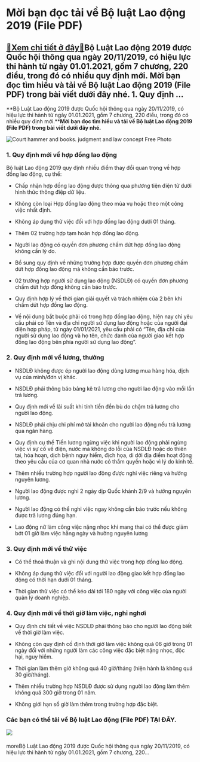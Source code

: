 Mời bạn đọc tải về Bộ luật Lao động 2019 (File PDF)
===================================================

[:gift:Xem chi tiết ở đây:gift:](https://hddtvn.com/moi-ban-doc-tai-ve-bo-luat-lao-dong-2019-file-pdf/)Bộ Luật Lao động 2019 được Quốc hội thông qua ngày 20/11/2019, có hiệu lực thi hành từ ngày 01.01.2021, gồm 7 chương, 220 điều, trong đó có nhiều quy định mới. Mời bạn đọc tìm hiểu và tải về Bộ luật Lao động 2019 (File PDF) trong bài viết dưới đây nhé. 1. Quy định …
--------------------------------------------------------------------------------------------------------------------------------------------------------------------------------------------------------------------------------------------------------------------------

**Bộ Luật Lao động 2019 được Quốc hội thông qua ngày 20/11/2019, có hiệu lực thi hành từ ngày 01.01.2021, gồm 7 chương, 220 điều, trong đó có nhiều quy định mới.****Mời bạn đọc tìm hiểu và tải về Bộ luật Lao động 2019 (File PDF) trong bài viết dưới đây nhé.**


![Court hammer and books. judgment and law concept Free Photo](https://hddtvn.com/wp-content/uploads/2021/01/court-hammer-books-judgment-law-concept_144627-30452.jpg)


### 1. Quy định mới về hợp đồng lao động


Bộ luật Lao động 2019 quy định nhiều điểm thay đổi quan trọng về hợp đồng lao động, cụ thể:




* Chấp nhận hợp đồng lao động được thông qua phương tiện điện tử dưới hình thức thông điệp dữ liệu.

* Không còn loại Hợp đồng lao động theo mùa vụ hoặc theo một công việc nhất định.

* Không áp dụng thử việc đối với hợp đồng lao động dưới 01 tháng.

* Thêm 02 trường hợp tạm hoãn hợp đồng lao động.

* Người lao động có quyền đơn phương chấm dứt hợp đồng lao động không cần lý do.

* Bổ sung quy định về những trường hợp được quyền đơn phương chấm dứt hợp đồng lao động mà không cần báo trước.

* 02 trường hợp người sử dụng lao động (NSDLĐ) có quyền đơn phương chấm dứt hợp đồng không cần báo trước.

* Quy định hợp lý về thời gian giải quyết và trách nhiệm của 2 bên khi chấm dứt hợp đồng lao động.

* Về nội dung bắt buộc phải có trong hợp đồng lao động, hiện nay chỉ yêu cầu phải có Tên và địa chỉ người sử dụng lao động hoặc của người đại diện hợp pháp, từ ngày 01/01/2021, yêu cầu phải có “Tên, địa chỉ của người sử dụng lao động và họ tên, chức danh của người giao kết hợp đồng lao động bên phía người sử dụng lao động”.



### 2. Quy định mới về lương, thưởng




* NSDLĐ không được ép người lao động dùng lương mua hàng hóa, dịch vụ của mình/đơn vị khác.

* NSDLĐ phải thông báo bảng kê trả lương cho người lao động vào mỗi lần trả lương.

* Quy định mới về lãi suất khi tính tiền đền bù do chậm trả lương cho người lao động.

* NSDLĐ phải chịu chi phí mở tài khoản cho người lao động nếu trả lương qua ngân hàng.

* Quy định cụ thể Tiền lương ngừng việc khi người lao động phải ngừng việc vì sự cố về điện, nước mà không do lỗi của NSDLĐ hoặc do thiên tai, hỏa hoạn, dịch bệnh nguy hiểm, địch họa, di dời địa điểm hoạt động theo yêu cầu của cơ quan nhà nước có thẩm quyền hoặc vì lý do kinh tế.

* Thêm nhiều trường hợp người lao động được nghỉ việc riêng và hưởng nguyên lương.

* Người lao động được nghỉ 2 ngày dịp Quốc khánh 2/9 và hưởng nguyên lương.

* Người lao động có thể nghỉ việc ngay không cần báo trước nếu không được trả lương đúng hạn.

* Lao động nữ làm công việc nặng nhọc khi mang thai có thể được giảm bớt 01 giờ làm việc hằng ngày và hưởng nguyên lương



### 3. Quy định mới về thử việc




* Có thể thoả thuận và ghi nội dung thử việc trong hợp đồng lao động.

* Không áp dụng thử việc đối với người lao động giao kết hợp đồng lao động có thời hạn dưới 01 tháng.

* Thời gian thử việc có thể kéo dài tới 180 ngày với công việc của người quản lý doanh nghiệp.



### 4. Quy định mới về thời giờ làm việc, nghỉ nghơi




* Quy định chi tiết về việc NSDLĐ phải thông báo cho người lao động biết về thời giờ làm việc.

* Không còn quy định cố định thời giờ làm việc không quá 06 giờ trong 01 ngày đối với những người làm các công việc đặc biệt nặng nhọc, độc hại, nguy hiểm.

* Thời gian làm thêm giờ không quá 40 giờ/tháng (hiện hành là không quá 30 giờ/tháng).

* Thêm nhiều trường hợp NSDLĐ được sử dụng người lao động làm thêm không quá 300 giờ trong 01 năm.

* Không giới hạn số giờ làm thêm trong trường hợp đặc biệt.



### Các bạn có thể tải về Bộ luật Lao động (File PDF) **TẠI ĐÂY**.


![](https://hddtvn.com/wp-content/uploads/2021/01/61-1.png)


#### 


moreBộ Luật Lao động 2019 được Quốc hội thông qua ngày 20/11/2019, có hiệu lực thi hành từ ngày 01.01.2021, gồm 7 chương, 220…

